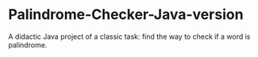 # Palindrome-Checker-Java-version
A didactic Java project of a classic task: find the way to check if a word is palindrome.
